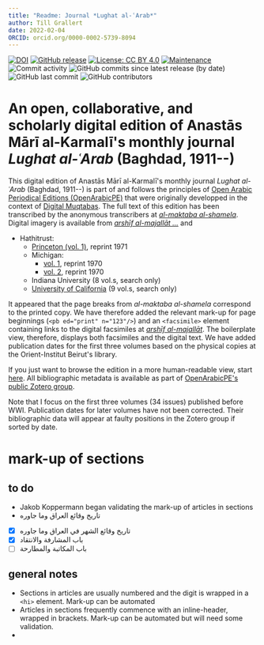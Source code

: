 ```yaml
---
title: "Readme: Journal *Lughat al-ʿArab*"
author: Till Grallert
date: 2022-02-04
ORCID: orcid.org/0000-0002-5739-8094
---
```


[![DOI](https://zenodo.org/badge/171823864.svg)](https://zenodo.org/badge/latestdoi/171823864)
[![GitHub release](https://img.shields.io/github/release/openarabicpe/journal_lughat-al-arab.svg)](https://github.com/openarabicpe/journal_lughat-al-arab/releases)
[![License: CC BY 4.0](https://img.shields.io/badge/license-CC_BY_4.0-lightgrey.svg)](https://creativecommons.org/licenses/by/4.0/)
[![Maintenance](https://img.shields.io/badge/maintained%3F-yes-green.svg)](https://github.com/openarabicpe/journal_lughat-al-arab/graphs/commit-activity)
![Commit activity](https://img.shields.io/github/commit-activity/m/openarabicpe/journal_lughat-al-arab)
![GitHub commits since latest release (by date)](https://img.shields.io/github/commits-since/openarabicpe/journal_lughat-al-arab/latest)
![GitHub last commit](https://img.shields.io/github/last-commit/openarabicpe/journal_lughat-al-arab)
![GitHub contributors](https://img.shields.io/github/contributors/openarabicpe/journal_lughat-al-arab)

# An open, collaborative, and scholarly digital edition of Anastās Mārī al-Karmalī's monthly journal *Lughat al-ʿArab* (Baghdad, 1911--)



This digital edition of Anastās Mārī al-Karmalī's monthly journal *Lughat al-ʿArab* (Baghdad, 1911--) is part of and follows the principles of [Open Arabic Periodical Editions (OpenArabicPE)](https://openarabicpe.github.io) that were originally developped in the context of [Digital Muqtabas](https://github.com/openarabicpe/journal_al-muqtabas). The full text of this edition has been transcribed by the anonymous transcribers at [*al-maktaba al-shamela*](http://shamela.ws/index.php/book/36540). Digital imagery is available from [*arshīf al-majallāt ...*](http://archive.alsharekh.org/newmagazineYears/14) and

- Hathitrust:
    - [Princeton (vol. 1)](https://hdl.handle.net/2027/njp.32101011506357), reprint 1971
    - Michigan:
        + [vol. 1](https://hdl.handle.net/2027/mdp.39015009032320), reprint 1970
        + [vol. 2](https://hdl.handle.net/2027/mdp.39015020088392), reprint 1970
    - Indiana University (8 vol.s, search only)
    - [University of California](https://catalog.hathitrust.org/Record/010305806) (9 vol.s, search only)

It appeared that the page breaks from *al-maktaba al-shamela* correspond to the printed copy. We have therefore added the relevant mark-up for page beginnings (`<pb ed="print" n="123"/>`) and an `<facsimile>` element containing links to the digital facsimiles at [*arshīf al-majallāt*](http://archive.alsharekh.org/). The boilerplate view, therefore, displays both facsimiles and the digital text. We have added publication dates for the first three volumes based on the physical copies at the Orient-Institut Beirut's library.

If you just want to browse the edition in a more human-readable view, start [here](https://openarabicpe.github.io/journal_lughat-al-arab/tei/oclc_472450345-i_1.TEIP5.xml). All bibliographic metadata is available as part of [OpenArabicPE's public Zotero group](https://www.zotero.org/groups/904125/openarabicpe/items/).

Note that I focus on the first three volumes (34 issues) published before WWI. Publication dates for later volumes have not been corrected. Their bibliographic data will appear at faulty positions in the Zotero group if sorted by date.

# mark-up of sections
## to do

- Jakob Koppermann began validating the mark-up of articles in sections
- تاريخ وقائع العراق وما جاوره
- [x] تاريخ وقائع الشهر في العراق وما جاوره
- [x] باب المشارفة والانتقاد
- [ ] باب المكاتبة والمطارحة

## general notes

- Sections in articles are usually numbered and the digit is wrapped in a `<hi>` element. Mark-up can be automated
- Articles in sections frequently commence with an inline-header, wrapped in brackets. Mark-up can be automated but will need some validation.
-